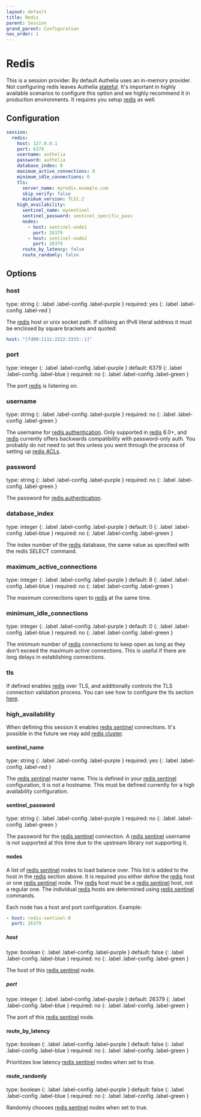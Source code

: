 ```yaml
---
layout: default
title: Redis
parent: Session
grand_parent: Configuration
nav_order: 1
---
```


# Redis

This is a session provider. By default Authelia uses an in-memory provider. Not configuring redis leaves Authelia
[stateful](../../features/statelessness.md). It's important in highly available scenarios to configure this option and
we highly recommend it in production environments. It requires you setup [redis] as well.

## Configuration

```yaml
session:
  redis:
    host: 127.0.0.1
    port: 6379
    username: authelia
    password: authelia
    database_index: 0
    maximum_active_connections: 8
    minimum_idle_connections: 0
    tls:
      server_name: myredis.example.com
      skip_verify: false
      minimum_version: TLS1.2
    high_availability:
      sentinel_name: mysentinel
      sentinel_password: sentinel_specific_pass
      nodes:
        - host: sentinel-node1
          port: 26379
        - host: sentinel-node2
          port: 26379
      route_by_latency: false
      route_randomly: false
```

## Options

### host
<div markdown="1">
type: string
{: .label .label-config .label-purple }
required: yes
{: .label .label-config .label-red }
</div>

The [redis] host or unix socket path. If utilising an IPv6 literal address it must be enclosed by square brackets and
quoted:
```yaml
host: "[fd00:1111:2222:3333::1]"
```

### port
<div markdown="1">
type: integer
{: .label .label-config .label-purple }
default: 6379
{: .label .label-config .label-blue }
required: no
{: .label .label-config .label-green }
</div>

The port [redis] is listening on.

### username
<div markdown="1">
type: string
{: .label .label-config .label-purple }
required: no
{: .label .label-config .label-green }
</div>

The username for [redis authentication](https://redis.io/commands/auth). Only supported in [redis] 6.0+, and [redis]
currently offers backwards compatibility with password-only auth. You probably do not need to set this unless you went
through the process of setting up [redis ACLs](https://redis.io/topics/acl).

### password
<div markdown="1">
type: string
{: .label .label-config .label-purple }
required: no
{: .label .label-config .label-green }
</div>

The password for [redis authentication](https://redis.io/commands/auth).

### database_index
<div markdown="1">
type: integer
{: .label .label-config .label-purple }
default: 0
{: .label .label-config .label-blue }
required: no
{: .label .label-config .label-green }
</div>

The index number of the [redis] database, the same value as specified with the redis SELECT command.

### maximum_active_connections
<div markdown="1">
type: integer
{: .label .label-config .label-purple }
default: 8
{: .label .label-config .label-blue }
required: no
{: .label .label-config .label-green }
</div>

The maximum connections open to [redis] at the same time.

### minimum_idle_connections
<div markdown="1">
type: integer
{: .label .label-config .label-purple }
default: 0
{: .label .label-config .label-blue }
required: no
{: .label .label-config .label-green }
</div>

The minimum number of [redis] connections to keep open as long as they don't exceed the maximum active connections. This
is useful if there are long delays in establishing connections.

### tls

If defined enables [redis] over TLS, and additionally controls the TLS connection validation process. You can see how to
configure the tls section [here](../index.md#tls-configuration).

### high_availability

When defining this session it enables [redis sentinel] connections. It's possible in
the future we may add [redis cluster](https://redis.io/topics/cluster-tutorial).

#### sentinel_name
<div markdown="1">
type: string
{: .label .label-config .label-purple }
required: yes
{: .label .label-config .label-red }
</div>

The [redis sentinel] master name. This is defined in your [redis sentinel] configuration, it is not a hostname. This
must be defined currently for a high availability configuration.

#### sentinel_password
<div markdown="1">
type: string
{: .label .label-config .label-purple }
required: no
{: .label .label-config .label-green }
</div>

The password for the [redis sentinel] connection. A [redis sentinel] username is not supported at this time due to the
upstream library not supporting it.

#### nodes

A list of [redis sentinel] nodes to load balance over. This list is added to the host in the [redis] section above. It
is required you either define the [redis] host or one [redis sentinel] node. The [redis] host must be a [redis sentinel]
host, not a regular one. The individual [redis] hosts are determined using [redis sentinel] commands.

Each node has a host and port configuration. Example:

```yaml
- host: redis-sentinel-0
  port: 26379
```

##### host
<div markdown="1">
type: boolean
{: .label .label-config .label-purple }
default: false
{: .label .label-config .label-blue }
required: no
{: .label .label-config .label-green }
</div>

The host of this [redis sentinel] node.

##### port
<div markdown="1">
type: integer
{: .label .label-config .label-purple }
default: 26379
{: .label .label-config .label-blue }
required: no
{: .label .label-config .label-green }
</div>

The port of this [redis sentinel] node.

#### route_by_latency
<div markdown="1">
type: boolean
{: .label .label-config .label-purple }
default: false
{: .label .label-config .label-blue }
required: no
{: .label .label-config .label-green }
</div>

Prioritizes low latency [redis sentinel] nodes when set to true.

#### route_randomly
<div markdown="1">
type: boolean
{: .label .label-config .label-purple }
default: false
{: .label .label-config .label-blue }
required: no
{: .label .label-config .label-green }
</div>

Randomly chooses [redis sentinel] nodes when set to true.

[redis]: https://redis.io
[redis sentinel]: https://redis.io/topics/sentinel
